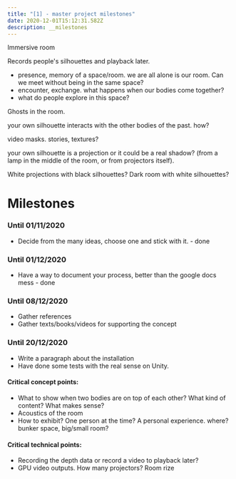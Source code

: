 ```yaml
---
title: "[1] - master project milestones"
date: 2020-12-01T15:12:31.582Z
description: __milestones
---
```

Immersive room

Records people's silhouettes and playback later.

* presence, memory of a space/room. we are all alone is our room. Can we meet without being in the same space?
* encounter, exchange. what happens when our bodies come together?
* what do people explore in this space?

Ghosts in the room.

your own silhouette interacts with the other bodies of the past.
how?

video masks. stories, textures? 

your own silhouette is a projection or it could be a real shadow? (from a lamp in the middle of the room, or from projectors itself).

White projections with black silhouettes?
Dark room with white silhouettes?

# Milestones

### Until 01/11/2020
* Decide from the many ideas, choose one and stick with it. - done

### Until 01/12/2020
* Have a way to document your process, better than the google docs mess - done

### Until 08/12/2020
* Gather references
* Gather texts/books/videos for supporting the concept

### Until 20/12/2020
* Write a paragraph about the installation
* Have done some tests with the real sense on Unity.

#### Critical concept points:
* What to show when two bodies are on top of each other? What kind of content? What makes sense?
* Acoustics of the room
* How to exhibit? One person at the time? A personal experience. where? bunker space, big/small room?

#### Critical technical points: 
* Recording the depth data or record a video to playback later? 
* GPU video outputs. How many projectors? Room rize

